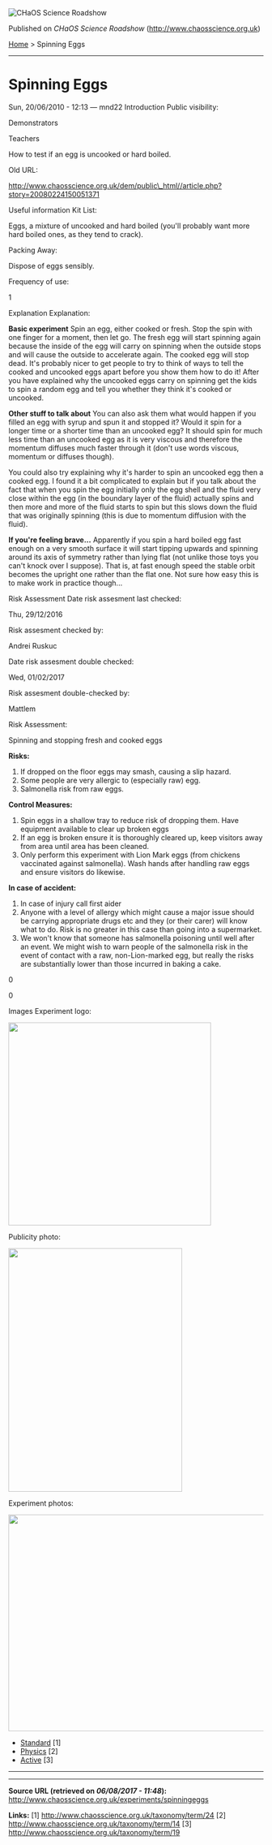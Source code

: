 <img src="http://www.chaosscience.org.uk/sites/default/files/garland_logo.png" alt="CHaOS Science Roadshow" id="logo" class="print-logo" />

Published on *CHaOS Science Roadshow* (<http://www.chaosscience.org.uk>)

[Home](http://www.chaosscience.org.uk/) &gt; Spinning Eggs

------------------------------------------------------------------------

Spinning Eggs
=============

<span class="submitted">Sun, 20/06/2010 - 12:13 — mnd22</span>
Introduction
Public visibility: 

Demonstrators

Teachers

How to test if an egg is uncooked or hard boiled.

Old URL: 

http://www.chaosscience.org.uk/dem/public\_html//article.php?story=20080224150051371

Useful information
Kit List: 

Eggs, a mixture of uncooked and hard boiled (you'll probably want more hard boiled ones, as they tend to crack).

Packing Away: 

Dispose of eggs sensibly.

Frequency of use: 

1

Explanation
Explanation: 

**Basic experiment**
Spin an egg, either cooked or fresh.
Stop the spin with one finger for a moment, then let go.
The fresh egg will start spinning again because the inside of the egg will carry on spinning when the outside stops and will cause the outside to accelerate again. The cooked egg will stop dead.
It's probably nicer to get people to try to think of ways to tell the cooked and uncooked eggs apart before you show them how to do it! After you have explained why the uncooked eggs carry on spinning get the kids to spin a random egg and tell you whether they think it's cooked or uncooked.

**Other stuff to talk about**
You can also ask them what would happen if you filled an egg with syrup and spun it and stopped it? Would it spin for a longer time or a shorter time than an uncooked egg? It should spin for much less time than an uncooked egg as it is very viscous and therefore the momentum diffuses much faster through it (don't use words viscous, momentum or diffuses though).

You could also try explaining why it's harder to spin an uncooked egg then a cooked egg. I found it a bit complicated to explain but if you talk about the fact that when you spin the egg initially only the egg shell and the fluid very close within the egg (in the boundary layer of the fluid) actually spins and then more and more of the fluid starts to spin but this slows down the fluid that was originally spinning (this is due to momentum diffusion with the fluid).

**If you're feeling brave...**
Apparently if you spin a hard boiled egg fast enough on a very smooth surface it will start tipping upwards and spinning around its axis of symmetry rather than lying flat (not unlike those toys you can't knock over I suppose). That is, at fast enough speed the stable orbit becomes the upright one rather than the flat one. Not sure how easy this is to make work in practice though...

Risk Assessment
Date risk assesment last checked: 

<span class="date-display-single">Thu, 29/12/2016</span>

Risk assesment checked by: 

Andrei Ruskuc

Date risk assesment double checked: 

<span class="date-display-single">Wed, 01/02/2017</span>

Risk assesment double-checked by: 

Mattlem

Risk Assessment: 

Spinning and stopping fresh and cooked eggs

**Risks:**
1. If dropped on the floor eggs may smash, causing a slip hazard.
2. Some people are very allergic to (especially raw) egg.
3. Salmonella risk from raw eggs.

**Control Measures:**
1. Spin eggs in a shallow tray to reduce risk of dropping them.
Have equipment available to clear up broken eggs
2. If an egg is broken ensure it is thoroughly cleared up, keep visitors away from area until area has been cleaned.
3. Only perform this experiment with Lion Mark eggs (from chickens vaccinated against salmonella). Wash hands after handling raw eggs and ensure visitors do likewise.

**In case of accident:**
1. In case of injury call first aider
2. Anyone with a level of allergy which might cause a major issue should be carrying appropriate drugs etc and they (or their carer) will know what to do. Risk is no greater in this case than going into a supermarket.
3. We won't know that someone has salmonella poisoning until well after an event. We might wish to warn people of the salmonella risk in the event of contact with a raw, non-Lion-marked egg, but really the risks are substantially lower than those incurred in baking a cake.

0

0

Images
Experiment logo: 

<img src="http://www.chaosscience.org.uk/sites/default/files/imagefield_default_images/unknownexpt.png?1321624030" class="imagefield imagefield-field_experiment_logo" width="400" height="400" />

Publicity photo: 

<img src="http://www.chaosscience.org.uk/sites/default/files/exptimages/publicity/Chicken_egg_2009-06-04.jpg?1330102236" class="imagefield imagefield-field_experiment_publicity" width="343" height="480" />

Experiment photos: 

<img src="http://www.chaosscience.org.uk/sites/default/files/exptimages/explanatory/IMG_3112.JPG?1395579741" class="imagefield imagefield-field_experiment_photos" width="640" height="427" />

-   [Standard](http://www.chaosscience.org.uk/taxonomy/term/24 "A standard CHaOS experiment, useable for all hands-on events.") <span class="print-footnote">\[1\]</span>
-   [Physics](http://www.chaosscience.org.uk/taxonomy/term/14) <span class="print-footnote">\[2\]</span>
-   [Active](http://www.chaosscience.org.uk/taxonomy/term/19 "Experiment has working equipment at the time of last update, and is available for events.") <span class="print-footnote">\[3\]</span>

****

------------------------------------------------------------------------

**Source URL (retrieved on *06/08/2017 - 11:48*):** <http://www.chaosscience.org.uk/experiments/spinningeggs>

**Links:**
\[1\] http://www.chaosscience.org.uk/taxonomy/term/24
\[2\] http://www.chaosscience.org.uk/taxonomy/term/14
\[3\] http://www.chaosscience.org.uk/taxonomy/term/19

